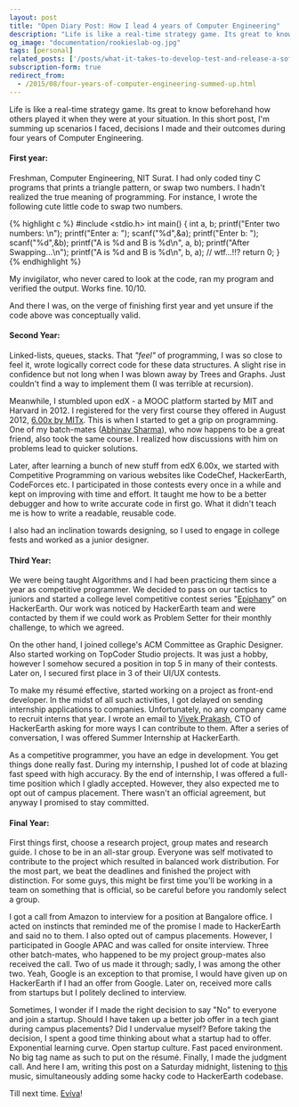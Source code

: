 ```yaml
---
layout: post
title: "Open Diary Post: How I lead 4 years of Computer Engineering"
description: "Life is like a real-time strategy game. Its great to know beforehand how others played it when they were at your situation. In this short post, I'm summing up scenarios I faced, decisions I made and their outcomes during four years of Computer Engineering."
og_image: "documentation/rookieslab-og.jpg"
tags: [personal]
related_posts: ['/posts/what-it-takes-to-develop-test-and-release-a-software-product', '/posts/hobbyist-competitive-programmer-to-software-engineer-at-hackerearth', '/posts/playing-with-at-photoshop-and-gimp'] 
subscription-form: true
redirect_from:
  - /2015/08/four-years-of-computer-engineering-summed-up.html
---
```



Life is like a real-time strategy game. Its great to know beforehand how others played it when they were at your situation. In this short post, I'm summing up scenarios I faced, decisions I made and their outcomes during four years of Computer Engineering.


#### First year:

Freshman, Computer Engineering, NIT Surat. I had only coded tiny C programs that prints a triangle pattern, or swap two numbers. I hadn't realized the true meaning of programming. For instance, I wrote the following cute little code to swap two numbers.

{% highlight c %}
#include <stdio.h>
int main()
{
    int a, b;
    printf("Enter two numbers: \n");
    printf("Enter a: ");
    scanf("%d",&a);
    printf("Enter b: ");
    scanf("%d",&b);
    printf("A is %d and B is %d\n", a, b);
    printf("After Swapping...\n");
    printf("A is %d and B is %d\n", b, a); // wtf...!!?
    return 0;
}
{% endhighlight %}

My invigilator, who never cared to look at the code, ran my program and verified the output. Works fine. 10/10.

And there I was, on the verge of finishing first year and yet unsure if the code above was conceptually valid.

#### Second Year:

Linked-lists, queues, stacks. That *"feel"* of programming, I was so close to feel it, wrote logically correct code for these data structures. A slight rise in confidence but not long when I was blown away by Trees and Graphs. Just couldn't find a way to implement them (I was terrible at recursion).

Meanwhile, I stumbled upon edX - a MOOC platform started by MIT and Harvard in 2012. I registered for the very first course they offered in August 2012, [6.00x by MITx](https://www.edx.org/course/introduction-computer-science-mitx-6-00-1x7). This is when I started to get a grip on programming. One of my batch-mates ([Abhinav Sharma](https://codeaccepted.wordpress.com/about/)), who now happens to be a great friend, also took the same course. I realized how discussions with him on problems lead to quicker solutions.

Later, after learning a bunch of new stuff from edX 6.00x, we started with Competitive Programming on various websites like CodeChef, HackerEarth, CodeForces etc. I participated in those contests every once in a while and kept on improving with time and effort. It taught me how to be a better debugger and how to write accurate code in first go. What it didn't teach me is how to write a readable, reusable code.

I also had an inclination towards designing, so I used to engage in college fests and worked as a junior designer.

#### Third Year:

We were being taught Algorithms and I had been practicing them since a year as competitive programmer. We decided to pass on our tactics to juniors and started a college level competitive contest series "[Epiphany](https://www.hackerearth.com/search/search-results/?q=Epiphany)" on HackerEarth. Our work was noticed by HackerEarth team and were contacted by them if we could work as Problem Setter for their monthly challenge, to which we agreed.

On the other hand, I joined college's ACM Committee as Graphic Designer. Also started working on TopCoder Studio projects. It was just a hobby, however I somehow secured a position in top 5 in many of their contests. Later on, I secured first place in 3 of their UI/UX contests.

To make my résumé effective, started working on a project as front-end developer. In the midst of all such activities, I got delayed on sending internship applications to companies. Unfortunately, no any company came to recruit interns that year. I wrote an email to [Vivek Prakash](https://www.hackerearth.com/users/vivekprakash/), CTO of HackerEarth asking for more ways I can contribute to them. After a series of conversation, I was offered Summer Internship at HackerEarth.

As a competitive programmer, you have an edge in development. You get things done really fast. During my internship, I pushed lot of code at blazing fast speed with high accuracy. By the end of internship, I was offered a full-time position which I gladly accepted. However, they also expected me to opt out of campus placement. There wasn't an official agreement, but anyway I promised to stay committed.

#### Final Year:

First things first, choose a research project, group mates and research guide. I chose to be in an all-star group. Everyone was self motivated to contribute to the project which resulted in balanced work distribution. For the most part, we beat the deadlines and finished the project with distinction. For some guys, this might be first time you'll be working in a team on something that is official, so be careful before you randomly select a group.

I got a call from Amazon to interview for a position at Bangalore office. I acted on instincts that reminded me of the promise I made to HackerEarth and said no to them. I also opted out of campus placements. However, I participated in Google APAC and was called for onsite interview. Three other batch-mates, who happened to be my project group-mates also received the call. Two of us made it through; sadly, I was among the other two. Yeah, Google is an exception to that promise, I would have given up on HackerEarth if I had an offer from Google. Later on, received more calls from startups but I politely declined to interview.

Sometimes, I wonder if I made the right decision to say "No" to everyone and join a startup. Should I have taken up a better job offer in a tech giant during campus placements? Did I undervalue myself? Before taking the decision, I spent a good time thinking about what a startup had to offer. Exponential learning curve. Open startup culture. Fast paced environment. No big tag name as such to put on the résumé. Finally, I made the judgment call. And here I am, writing this post on a Saturday midnight, listening to [this](https://www.youtube.com/watch?v=yydZbVoCbn0) music, simultaneously adding some hacky code to HackerEarth codebase.

Till next time. [Evíva](http://en.wiktionary.org/wiki/evviva#Descendants)!
